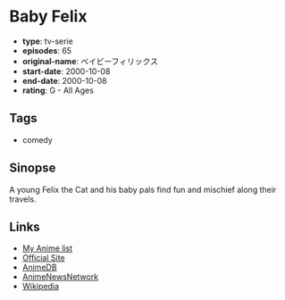 # Baby Felix

-   **type**: tv-serie
-   **episodes**: 65
-   **original-name**: ベイビーフィリックス
-   **start-date**: 2000-10-08
-   **end-date**: 2000-10-08
-   **rating**: G - All Ages

## Tags

-   comedy

## Sinopse

A young Felix the Cat and his baby pals find fun and mischief along their travels.

## Links

-   [My Anime list](https://myanimelist.net/anime/8220/Baby_Felix)
-   [Official Site](http://www.babyfelix.ne.jp)
-   [AnimeDB](http://anidb.info/perl-bin/animedb.pl?show=anime&aid=7082)
-   [AnimeNewsNetwork](http://www.animenewsnetwork.com/encyclopedia/anime.php?id=1197)
-   [Wikipedia](http://en.wikipedia.org/wiki/Baby_Felix)
